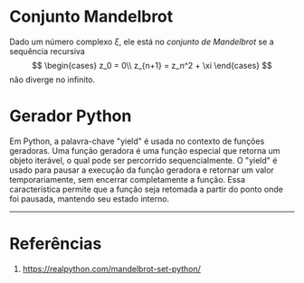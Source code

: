 # Conjunto Mandelbrot

Dado um número complexo $\xi$, ele está no *conjunto de Mandelbrot* se a sequência recursiva
$$
\begin{cases}
z_0 = 0\\
z_{n+1} = z_n^2 + \xi
\end{cases}
$$
não diverge no infinito.

# Gerador Python

Em Python, a palavra-chave "yield" é usada no contexto de funções geradoras. Uma função geradora é uma função especial que retorna um objeto iterável, o qual pode ser percorrido sequencialmente. O "yield" é usado para pausar a execução da função geradora e retornar um valor temporariamente, sem encerrar completamente a função. Essa característica permite que a função seja retomada a partir do ponto onde foi pausada, mantendo seu estado interno.

---

# Referências

1. https://realpython.com/mandelbrot-set-python/